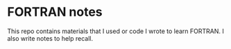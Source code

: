 FORTRAN notes
=============

This repo contains materials that I used or code I wrote to learn FORTRAN. I also write notes to help recall.
